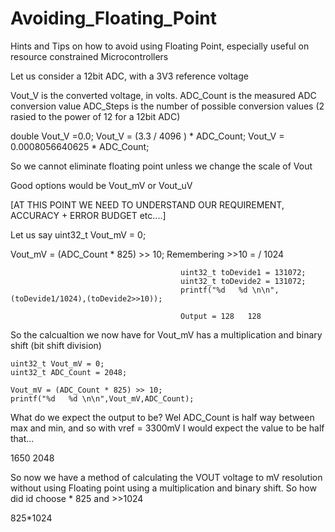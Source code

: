 # Avoiding_Floating_Point
Hints and Tips on how to avoid using Floating Point, especially useful on resource constrained Microcontrollers

Let us consider a 12bit ADC, with a 3V3 reference voltage

Vout_V is the converted voltage, in volts.
ADC_Count is the measured ADC conversion value
ADC_Steps is the number of possible conversion values  (2 rasied to the power of 12 for a 12bit ADC)

double Vout_V =0.0;
Vout_V = (3.3 / 4096 ) * ADC_Count;
Vout_V = 0.0008056640625 * ADC_Count;

So we cannot eliminate floating point unless we change the scale of Vout

Good options would be Vout_mV or Vout_uV

[AT THIS POINT WE NEED TO UNDERSTAND OUR REQUIREMENT, ACCURACY + ERROR BUDGET etc....]

Let us say 
uint32_t Vout_mV = 0;

Vout_mV = (ADC_Count * 825) >> 10;
                                          Remembering >>10 = / 1024
 
                                          uint32_t toDevide1 = 131072;
                                          uint32_t toDevide2 = 131072;
                                          printf("%d   %d \n\n",(toDevide1/1024),(toDevide2>>10));

                                          Output = 128   128 

So the calcualtion we now have for Vout_mV has a multiplication and binary shift (bit shift division)

    uint32_t Vout_mV = 0;
    uint32_t ADC_Count = 2048;

    Vout_mV = (ADC_Count * 825) >> 10;
    printf("%d   %d \n\n",Vout_mV,ADC_Count);

What do we expect the output to be? Wel ADC_Count is half way between max and min, and so with vref = 3300mV I would expect the value to be half that...

  1650   2048

So now we have a method of calculating the VOUT voltage to mV resolution without using Floating point using a multiplication and binary shift. So how did id choose * 825 and >>1024

825*1024


